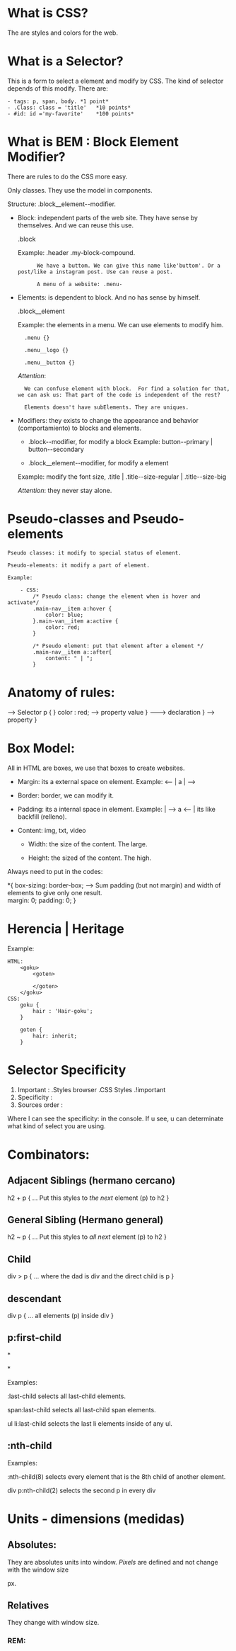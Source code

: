 # What is CSS? 

The are styles and colors for the web.

# What is a Selector? 

This is a form to select a element and modify by CSS. The kind of selector depends of this modify. There are: 

    - tags: p, span, body. *1 point*
    - .Class: class = 'title'   *10 points*
    - #id: id ='my-favorite'    *100 points*


# What is BEM : Block Element Modifier? 

There are rules to do the CSS more easy. 

Only classes. They use the model in components.

Structure: .block__element--modifier. 

- Block: independent parts of the web site. They have sense by themselves. And we can reuse this use. 

    .block

    Example: .header
             .my-block-compound. 
            
            We have a buttom. We can give this name like'buttom'. Or a post/like a instagram post. Use can reuse a post.  

            A menu of a website: .menu-

- Elements: is dependent to block. And no has sense by himself.

    .block__element

    Example: the elements in a menu. We can use elements to modify him. 

        .menu {} 

        .menu__logo {}

        .menu__button {}

    *Attention*: 
        
        We can confuse element with block.  For find a solution for that, we can ask us: That part of the code is independent of the rest? 

        Elements doesn't have subElements. They are uniques. 

- Modifiers: they exists to change the appearance and behavior (comportamiento) to blocks and elements. 

    - .block--modifier, for modify a block
        Example: button--primary | button--secondary

    - .block__element--modifier, for modify a element

   Example: modify the font size, .title | .title--size-regular | .title--size-big

   *Attention*: they never stay alone. 

# Pseudo-classes and Pseudo-elements

    Pseudo classes: it modify to special status of element.

    Pseudo-elements: it modify a part of element.

    Example: 

        - CSS:    
            /* Pseudo class: change the element when is hover and activate*/
            .main-nav__item a:hover {
                color: blue; 
            }.main-van__item a:active {
                color: red;
            }

            /* Pseudo element: put that element after a element */
            .main-nav__item a::after{
                content: " | ";
            }

# Anatomy of rules: 

--> Selector 
p {                                 }
    color : red; --> property value }   ---> declaration
}  --> property                     } 



# Box Model: 

All in HTML are boxes, we use that boxes to create websites. 
                    
- Margin: its a external space on element. Example:  <-- | a | -->

- Border: border, we can modify it. 
                                                           
- Padding: its a internal space in element. Example: | --> a <-- | its like backfill (relleno). 

- Content: img, txt, video

    - Width: the size of the content. The large. 

    - Height: the sized of the content. The high. 

Always need to put in the codes: 

*{
    box-sizing: border-box; --> Sum padding (but not margin) and width of elements to give only one result.  
    margin: 0;
    padding: 0;
}


# Herencia | Heritage 

Example: 

    HTML:
        <goku>
            <goten>
                
            </goten>
        </goku>
    CSS:
        goku {
            hair : 'Hair-goku'; 
        }

        goten {
            hair: inherit; 
        }

# Selector Specificity 

1. Important : .Styles browser .CSS Styles .!important 
2. Specificity : 
3. Sources order :

Where I can see the specificity: in the console. If u see, u can determinate what kind of select you are using. 

# Combinators:

## Adjacent Siblings (hermano cercano)

h2 + p {
    ... Put this styles to *the next* element (p) to h2
}

## General Sibling (Hermano general)

h2 ~ p {
    ... Put this styles to *all next* element (p) to h2
}

## Child

div > p {
    ... where the dad is div and the direct child is p
}


## descendant 

div p {
    ... all elements (p) inside div
}

## p:first-child 

<div> *<p>*

Examples: 

:last-child selects all last-child elements.

span:last-child selects all last-child span elements.

ul li:last-child selects the last li elements inside of any ul.

## :nth-child

Examples: 

:nth-child(8) selects every element that is the 8th child of another element.

div p:nth-child(2) selects the second p in every div


# Units - dimensions (medidas)

## Absolutes: 

 They are absolutes units into window. *Pixels* are defined and not change with the window size

 px.

## Relatives 

They change with window size.

### REM: 


